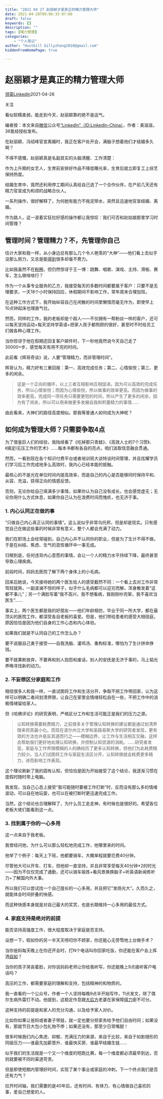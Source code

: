 ```yaml
---
title: "2021 04 27 赵丽颖才是真正的精力管理大师"
date: 2021-04-28T09:06:33-07:00
draft: false
keywords: []
description: ""
tags: [精力管理]
categories: 
    - "个人笔记"
author: "Hustbill billyzhang2010@gmail.com"
hiddenFromHomePage: true

---
```


# 赵丽颖才是真正的精力管理大师

[领英LinkedIn](https://www.36kr.com/user/10656604)2021-04-26

关注

看似软糯柔弱，能走到今天，赵丽颖靠的绝不是运气。

编者按：本文来自[微信](https://36kr.com/projectDetails/3968527)公众号[“LinkedIn”（ID:LinkedIn-China）](https://mp.weixin.qq.com/s/1azE0QDkfl_1IxmHibHCHg)，作者：美滋滋，36氪经授权发布。

在赵丽颖、冯绍峰官宣离婚时，我正在客户处开会，满脑子想着他们才结婚多久啊？

不得不感慨，赵丽颖真是名副其实的头脑清醒、工作清楚：

作为上升期的女艺人，生育前安排好作品不降低曝光率，生育后就立即复工上综艺保持热度。

结婚生育中，竟然还利用停工期间认真给自己选了一个合作伙伴，在产前几天还有精力官宣成为和颂的战略合伙人。

一系列操作，很好解释了，为何她有能力不拖泥带水，突然且迅速地官宣结婚、离婚。

作为路人，这一波着实狂拉好感的操作都让我惊叹：我们可否和赵姑娘那里学习时间管理？

## 管理时间？管理精力？不，先管理你自己

估计大家和我一样，从小身边总有那么几个令人艳羡的“大神”——他们看上去似乎没那么努力，又总是能[得到](https://36kr.com/projectDetails/95377)很多却毫不费力。

比如我虽然不在[粉圈](https://36kr.com/projectDetails/47183)，但仍然惊讶于王一博：跳舞、唱歌、演戏、主持、滑板、赛车，怎么做啥啥行？

作为一个从事专业服务的乙方，我接受每天的多数时间都要属于客户：只要不是无理要求，一天18个小时保持回应，休假期间不影响工作，常年周末合理加班。

在这种工作方式下，我开始纵容自己在闲散的时间里懒惰而毫无作为，即使早上10点钟起床也理直气壮。

然而，同样的工作，我的老板却是个超人——不仅拥有一帮粉丝一样的客户，还可以每天坚持运动+每天坚持学英语+把家人孩子都照顾的很好，甚至时不时给员工们做各种心理工作。

当你惊讶于他在假期还回复客户邮件时，下一秒他竟然说今天自己走了30000+步，感觉每天有用不完的时间。

此前看《辉哥奇谈》说，人要“管理精力，而非管理时间”。

辉哥认为，精力好有三重回报：第一、高效完成任务；第二、心情愉悦；第三、更多的闲余。

> 这是一个正向的循环，以上三者互相影响互相促进。因为可以高效的完成任务，所以心情愉悦；而因为心情愉悦，所以做事的效率更高。而因为做事的效率更高，完成同一项任务只需要更短的时间，所以产生了更多的闲余，因为有了闲余，所以可以用来做更多发展自我和积蓄精力的事情……

由此看来，大神们的路径高度相似。那我等普通人如何成为大神呢？

## 如何成为管理大师？只需要争取4点

为了借鉴巨人们的经验，我陆续看了《吃掉那只青蛙》、《高效人士的7个习惯》、《搞定I无压工作的艺术》……每本书都有各自的亮点，咱们汲取信息融会贯通。

然而，一看到现在各个知识付费平台或者培训班大谈特谈时间管理，并且炫耀学员们学习后工作完成地多么高效时，我内心已经本能的抵触。

最核心的不是光在单位时间内提高效率，而是自己的内心是否能够同时保持平和、从容、充溢，获得正向的情感反馈。

否则，无论你给自己填满多少事情，如果你认为自己没有成长，也会感觉虚无；无论你用什么方式休息，如果你自己认为在浪费时间而愧疚，也无济于事。

### 1. 内心认同正在做的事

“只做自己内心真正认同的事情”。这么说似乎非常乌托邦，但是却是现实。只有感觉自己在做这些事的时候非常有意义，整个人都会充满了动力。

我们在职场上会经常碰到，自己内心并不认同你的职业，但是为了生计不得不做。于是在纠结、焦虑、生气的恶性循环中一事无成。

归根到底，任何违背内心意愿的事情，会让一个人的精力水平持续下降，最终甚至导致心理疾病。

前段时间，妈妈去医院了解下两个身体上的小毛病。

回来后她说，今天接待她的两个医生给人的感受截然不同：一个看上去对工作非常驾轻就熟，一副波澜不惊的样子，似乎什么毛病都可以迎刃而解，浑身散发着“这都不事儿”；另一个满脸写着“我不高兴，我不想看病，我刚刚吵完架，我不喜欢当医生”……

事实上，两个医生都是我的好朋友——他们年龄相仿，毕业于同一所大学，都在最顶尖的医院工作，都深受各自老板的喜爱。但是，他们带给患者的感受大相径庭，原因恰恰是因为他们自身的工作心态和内心体验。

如果我们就是不认同自己的工作怎么办？

要不说服自己勇于接受——自我洗脑、灌鸡汤、重构标准，哪怕为了生计拼命挣钱。

要不就果断放弃，不要再和别人抱怨和废话，别人的安抚是无济于事的，马上韬光养晦寻找新的动力。

### 2. 不妄想区分家庭和工作

相信很多人和我一样，一直试图将工作和生活分开，争取不把工作带回家，认为这样可以明确二者间划清界限，让自己在家里会情绪轻松自在一些，不把工作中的消极情绪留给家人。

但《哈佛评论》的研究表明，严格区分工作和生活可能正是我们的压力之源。

> 认知转换需要耗费精力，之前很多关于管理认知转换的建议都是通过划清界限来将其最小化。而现在波尔州立大学和圣路易斯大学的研究者发现，更有效的方法也许是反其道而行之——模糊边界，让工作与生活相互交融，这样会帮助我们更好地处理认知转换，并控制认知资源的消耗。……研究者发现，家庭与工作界限模糊的人的确经历了更多认知转换，但他们为此耗费精力较少。当人们试图将工作与家庭生活区分开，认知转换就会耗费更多精力，进而影响工作表现。

这个理论刷新了我的固有认知，但恰恰是因为开始接受了这个结论，我逐渐习惯在度假时随时带上电脑。

我发现，当自己心态上接受“我可能随时要被工作打断”时，反而没有那么多的情绪波动，可以自在地玩耍，也可以在被打断时更迅速完成工作。

当然，这个结论也合理解释了，为什么员工走走神，有时候也是很好的。希望各位老板大佬们能看到这一点。

### 3. 找到属于你的一心多用

这一点来自于我老板。

我曾经问他，为什么可以那么轻松地完成工作，他哪里来的时间。

他举了个例子：每天上下班，他都要骑车，大概单程就要花费40分钟。

尽管他大可以开车、打车，但他却一直坚持，并且非常享受每天40分钟*2的时光——因为不仅仅完成了通勤，还可以骑车锻炼+看风景换换脑子+听英语新闻练听力+了解国内外大事。

所以我们可以尝试找一个自己擅长的一心多用，并且把它“发扬光大”。久而久之，就能体会时间折叠的快感。

而这种快感本身就是对自己最大的奖赏，也是长期维持一心多用的最佳方式。

### 4. 家庭支持是绝对的前提

能否坚持高强度工作，很大程度取决于家庭是否支持。

设想一下，假如你的另一半天天唠叨你不顾家，你还能心无旁骛地上台做手术？

当你爸妈每天晚上在你还开会时，打N个电话叫你回家吃饭，你还能在客户会上挥洒[自如](https://36kr.com/projectDetails/3969617)？

当你的孩子哭丧着脸，对你说妈妈老师让你给我听写，你还能晚上9点接听客户电话吗？

高压的工作，都需要家庭的理解和支持，包括精神的和物质的。

我一直看的一个公众号，作者一个人坚持每晚9点半开始写作，11点发文，除了偶尔生病外雷打不动。他提到，这稳定作息跟[大后方](https://36kr.com/projectDetails/82719)老婆在家保障[得力](https://36kr.com/projectDetails/3968949)密不可分。

这种支持的前提是和家人的充分沟通，以及给予家人对价。

比如你如果让爸妈或者妻子带娃，就一定也要分担家务给予他们自由时间；如果没有，那就节日大包小包礼物不停；如果还没有，那至少日常嘴甜！



很多时候我们内心焦虑、抑郁、充满压力的来源，来自于比较，来自于如影随形的同级压力——谁最先加薪晋升、谁最快买房、谁最早结婚生娃……

似乎我们的生活就是一个又一个维度的短跑比赛，每一个维度都必须最早到达，否则就要被不同的渠道苛责。

但是即使短期内管理好时间，实现了某个事业或家庭的冲刺，下一个终点我们是否还有力气？

拉开时间轴，我们需要的是40年后，还有时间、有体力、有心情做自己喜欢的事，爱自己想爱的人。